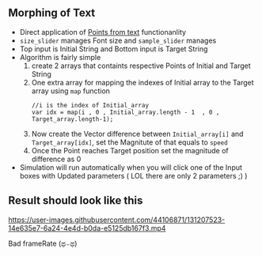 ## Morphing of Text
- Direct application of [Points from text](https://p5js.org/reference/#/p5.Font/textToPoints) functionanlity
- `size_slider` manages Font size and `sample_slider` manages 
- Top input is Initial String and Bottom input is Target String
- Algorithm is fairly simple 
  1. create 2 arrays that containts respective Points of Initial and Target String
  2. One extra array for mapping the indexes of Initial array to the Target array using  `map` function
     ```
     //i is the index of Initial_array 
     var idx = map(i , 0 , Initial_array.length - 1  , 0 ,  Target_array.length-1);
     ```
  3. Now create the Vector difference between `Initial_array[i]` and `Target_array[idx]`, set the Magnitute of that equals to `speed`
  4. Once the Point reaches Target position set the magnitude of difference as 0
- Simulation will run automatically when you will click one of the Input boxes with Updated parameters ( LOL there are only 2 parameters ;) )



## Result should look like this

https://user-images.githubusercontent.com/44106871/131207523-14e635e7-6a24-4e4d-b0da-e5125db167f3.mp4


Bad frameRate (ಥ⌣ಥ) 

     
     
     







